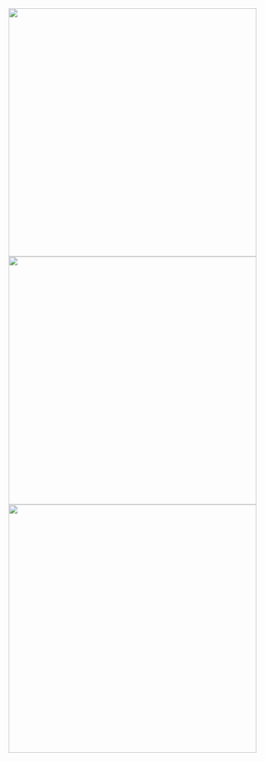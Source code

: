 <div align="center"> <img width="500px" src="https://github-readme-stats.vercel.app/api?username=ajream&hide_title=true&hide_border=true&show_icons=trueline_height=21&text_color=000&icon_color=000&bg_color=0,ea6161,ffc64d,fffc4d,52fa5a&theme=graywhite" /> </div>


<div align="center"> <img width="500px" src="https://github-readme-stats.vercel.app/api/top-langs/?username=ajream&hide_title=true&hide_border=true&layout=compact&langs_count=6&text_color=000&icon_color=fff&bg_color=0,52fa5a,4dfcff,c64dff&theme=graywhite" /> </div>

<div align="center"> <img width="500px" src="https://metrics.lecoq.io/ajream?template=classic&base.indepth=false&base.hireable=false&config.timezone=Asia%2FShanghai"></div>
